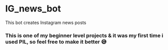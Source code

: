 # IG_news_bot
This bot creates Instagram news posts
 
### This is one of my beginner level projects & it was my first time i used PIL, so feel free to make it better 😅
